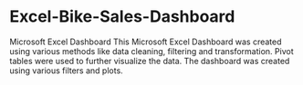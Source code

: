 # Excel-Bike-Sales-Dashboard
Microsoft Excel Dashboard
This Microsoft Excel Dashboard was created using various methods like data cleaning, filtering and transformation. Pivot tables were used to further visualize the data. The dashboard was created using various filters and plots.
